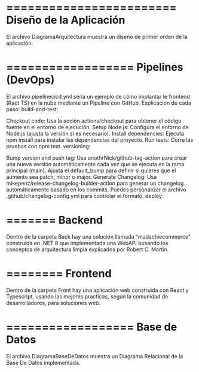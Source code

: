 ========================
Diseño de la Aplicación
========================
El archivo DiagramaArquitectura muestra un diseño de primer orden de la aplicación.

==================
Pipelines (DevOps)
==================
El archivo pipelinecicd.yml seria un ejemplo de cómo implantar le frontend (Ract TS) en la nube mediante un Pipeline con GitHub.
Explicación de cada paso:
build-and-test:

Checkout code: Usa la acción actions/checkout para obtener el código fuente en el entorno de ejecución.
Setup Node.js: Configura el entorno de Node.js (ajusta la versión si es necesario).
Install dependencies: Ejecuta npm install para instalar las dependencias del proyecto.
Run tests: Corre las pruebas con npm test.
versioning:

Bump version and push tag: Usa anothrNick/github-tag-action para crear una nueva versión automáticamente cada vez que se ejecuta en la rama principal (main). Ajusta el default_bump para definir si quieres que el aumento sea patch, minor o major.
Generate Changelog: Usa mikepenz/release-changelog-builder-action para generar un changelog automáticamente basado en los commits. Puedes personalizar el archivo .github/changelog-config.yml para controlar el formato.
deploy:

=======
Backend
=======
Dentro de la carpeta Back hay una solución llamada "madachiecommerce" construida en .NET 8  que implementada una WebAPI busando los conceptos de arquitectura limpia explicados por Robert C. Martin.

========
Frontend
========
Dentro de la carpeta Front hay una aplicación web construida con React y Typescript, usando las mejores practicas, según la comunidad de desarrolladores, para soluciones web.

==================
Base de Datos
==================
El archivo DiagramaBaseDeDatos muestra un Diagrama Relacional de la Base De Datos implementada.
